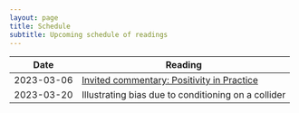 ```yaml
---
layout: page
title: Schedule
subtitle: Upcoming schedule of readings
---
```


| Date       | Reading     |
| ---------- | ----------- |
| 2023-03-06 | [Invited commentary: Positivity in Practice](https://pubmed.ncbi.nlm.nih.gov/20139125/)|
| 2023-03-20 | Illustrating bias due to conditioning on a collider |
